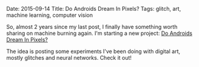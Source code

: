 Date: 2015-09-14
Title: Do Androids Dream In Pixels?
Tags: glitch, art, machine learning, computer vision

So, almost 2 years since my last post, I finally have something worth sharing on machine burning again.
I'm starting a new project: [Do Androids Dream In Pixels?](http://androidsdreaminpixels.tumblr.com)

The idea is posting some experiments I've been doing with digital art, mostly glitches and neural networks.
Check it out!
